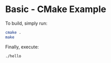 # Basic - CMake Example

To build, simply run:
```bash
cmake .
make
```

Finally, execute:
```bash
./hello
```
